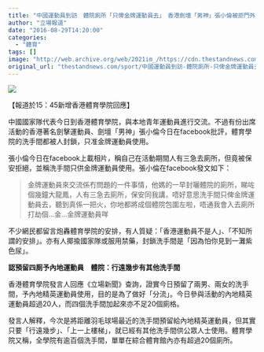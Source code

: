 ```yaml
---
title: "中國運動員到訪　體院廁所「只俾金牌運動員去」　香港劍壇「男神」張小倫被拒門外"
author: "立場報道"
date: "2016-08-29T14:20:00"
categories:
  - "體育"
tags: []
image: "http://web.archive.org/web/2021im_/https://cdn.thestandnews.com/media/photos/cache/lun-01_5bpkm_1200x0.png"
original_url: "thestandnews.com/sport/中國運動員到訪-體院廁所-只俾金牌運動員去-香港劍壇-男神-張小倫被拒門外"
---
```

![](http://web.archive.org/web/2021im_/https://cdn.thestandnews.com/media/photos/cache/lun-01_5bpkm_1200x0.png)

【報道於15：45新增香港體育學院回應】

中國國家隊代表今日到香港體育學院，與本地青年運動員進行交流。不過有份出席活動的香港著名劍擊運動員、劍壇「男神」張小倫今日在facebook批評，體育學院的洗手間都被人封鎖，只准金牌運動員使用。

張小倫今日在facebook上載相片，稱自己在活動期間人有三急去廁所，但竟被保安拒絕，並稱洗手間只供金牌運動員使用。張小倫在facebook發文如下：

> 金牌運動員來交流係冇問題的一件事情，他媽的一早封囇體院的廁所，睇咗個幾鐘大龍鳳，人有三急去廁所，保安同我講，唔好意思洗手間只俾金牌運動員去，聽到真係一把火，你地都將成個體院包圍左啦，唔通我會入去廁所打劫個…金…金牌運動員咩

不少網民都留言炮轟體育學院的安排，有人質疑：「香港運動員不是人」、「不知所謂的安排」。亦有人揶揄國家隊或服用禁藥，封鎖洗手間是「因為怕你見到一灘紫色尿」。

**認預留四厠予內地運動員　體院：行遠幾步有其他洗手間**

香港體育學院發言人回應《立場新聞》查詢，證實今日預留了兩男、兩女的洗手間，予內地精英運動員使用，目的是為了做好「分流」。今日參與活動的內地精英運動員超過20人，而四個洗手間加起來亦不足20個廁格。

發言人解釋，今次是將距離羽毛球場最近的洗手間預留給內地精英運動員，但其實只要「行遠幾步」、「上一上樓梯」，就已經有其他洗手間供公眾人士使用。體育學院又稱，全學院有逾百個洗手間，單單在綜合體育館內亦有超過20個廁所。